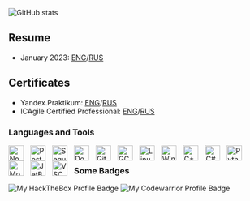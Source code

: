 <!--
**holodnii/holodnii** is a ✨ _special_ ✨ repository because its `README.md` (this file) appears on your GitHub profile.
-->


![GitHub stats](https://github-readme-stats.vercel.app/api?username=holodnii&show_icons=true&theme=graywhite&hide=issues,contribs)


## Resume
 - January 2023: [ENG](https://github.com/holodnii/holodnii/blob/main/resume/Maxim_Kholodilin_-_Backend_Developer.pdf)/[RUS](https://github.com/holodnii/holodnii/blob/main/resume/%D0%A5%D0%BE%D0%BB%D0%BE%D0%B4%D0%B8%D0%BB%D0%B8%D0%BD_%D0%9C%D0%B0%D0%BA%D1%81%D0%B8%D0%BC_%D0%94%D0%BC%D0%B8%D1%82%D1%80%D0%B8%D0%B5%D0%B2%D0%B8%D1%87_%D0%A0%D0%B5%D0%B7%D1%8E%D0%BC%D0%B5.pdf)


## Certificates
 - Yandex.Praktikum: [ENG](https://github.com/holodnii/holodnii/blob/main/certificates/20212CPP00045.pdf)/[RUS](https://github.com/holodnii/holodnii/blob/main/certificates/20212CPP00045.RU.pdf)
 - ICAgile Certified Professional: [ENG](https://github.com/holodnii/holodnii/blob/main/certificates/ICP-Certification.pdf)/[RUS](https://github.com/holodnii/holodnii/blob/main/certificates/product_lab_agile.pdf)


### Languages and Tools
<img align="left" alt="NodeJs" width="30px" style="padding-right:10px;" src="https://cdn.jsdelivr.net/gh/devicons/devicon/icons/nodejs/nodejs-original.svg"/>
<img align="left" alt="PostgreSQL" width="30px" style="padding-right:10px;" src="https://cdn.jsdelivr.net/gh/devicons/devicon/icons/postgresql/postgresql-original.svg"/>
<img align="left" alt="Sequlize" width="30px" style="padding-right:10px;" src="https://cdn.jsdelivr.net/gh/devicons/devicon/icons/sequelize/sequelize-original.svg"/> 
<img align="left" alt="Docker" width="30px" style="padding-right:10px;" src="https://cdn.jsdelivr.net/gh/devicons/devicon/icons/docker/docker-original-wordmark.svg"/>
<img align="left" alt="GithHub" width="30px" style="padding-right:10px;" src="https://cdn.jsdelivr.net/gh/devicons/devicon/icons/github/github-original.svg"/>
<img align="left" alt="GCP" width="30px" style="padding-right:10px;" src="https://cdn.jsdelivr.net/gh/devicons/devicon/icons/googlecloud/googlecloud-original.svg"/>
<img align="left" alt="Linux" width="30px" style="padding-right:10px;" src="https://cdn.jsdelivr.net/gh/devicons/devicon/icons/linux/linux-original.svg"/>
<img align="left" alt="Windows" width="30px" style="padding-right:10px;" src="https://cdn.jsdelivr.net/gh/devicons/devicon/icons/windows8/windows8-original.svg"/>
<img align="left" alt="C++" width="30px" style="padding-right:10px;" src="https://cdn.jsdelivr.net/gh/devicons/devicon/icons/cplusplus/cplusplus-plain.svg"/>
<img align="left" alt="C#" width="30px" style="padding-right:10px;" src="https://cdn.jsdelivr.net/gh/devicons/devicon/icons/csharp/csharp-original.svg"/>
<img align="left" alt="Python" width="30px" style="padding-right:10px;" src="https://cdn.jsdelivr.net/gh/devicons/devicon/icons/python/python-original.svg"/>
<img align="left" alt="MongoDB" width="30px" style="padding-right:10px;" src="https://cdn.jsdelivr.net/gh/devicons/devicon/icons/mongodb/mongodb-original-wordmark.svg"/>
<img align="left" alt="JetBrains" width="30px" style="padding-right:10px;" src="https://cdn.jsdelivr.net/gh/devicons/devicon/icons/jetbrains/jetbrains-original.svg"/> 
<img align="left" alt="VSC" width="30px" style="padding-right:10px;" src="https://cdn.jsdelivr.net/gh/devicons/devicon/icons/vscode/vscode-original.svg"/> 
<br />


### Some Badges
![My HackTheBox Profile Badge](https://www.hackthebox.eu/badge/image/1355405)
![My Codewarrior Profile Badge](https://www.codewars.com/users/holodnii/badges/large)
<br />

